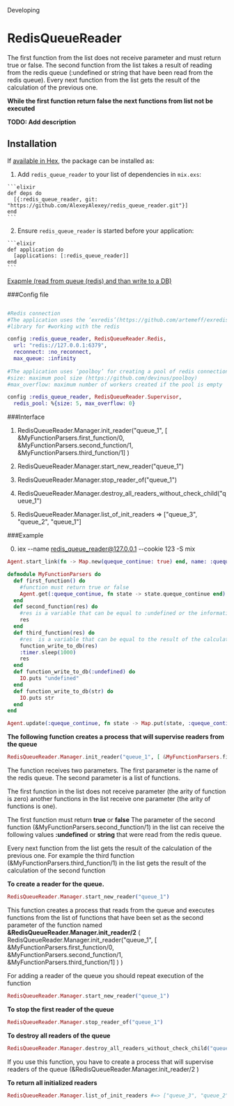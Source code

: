 Developing

# RedisQueueReader

The first function from the list does not receive parameter and must return true or false. The second function from the list takes a result of reading from the redis queue (:undefined or string that have been read from the redis queue). Every next function from the list gets the result of the calculation of the previous one.   

**While the first function return false the next functions from list not be executed**

**TODO: Add description**

## Installation

If [available in Hex](https://hex.pm/docs/publish), the package can be installed as:

  1. Add `redis_queue_reader` to your list of dependencies in `mix.exs`:

    ```elixir
    def deps do
      [{:redis_queue_reader, git: "https://github.com/AlexeyAlexey/redis_queue_reader.git"}]
    end
    ```

  2. Ensure `redis_queue_reader` is started before your application:

    ```elixir
    def application do
      [applications: [:redis_queue_reader]]
    end
    ```


[Exapmle (read from queue (redis) and than write to a DB)](https://github.com/AlexeyAlexey/redis_queue_reader_parser)

###Config file

```elixir

#Redis connection
#The application uses the ‘exredis’(https://github.com/artemeff/exredis) 
#library for #working with the redis

config :redis_queue_reader, RedisQueueReader.Redis,
  url: "redis://127.0.0.1:6379",
  reconnect: :no_reconnect,
  max_queue: :infinity
 
#The application uses ‘poolboy’ for creating a pool of redis connections
#size: maximum pool size (https://github.com/devinus/poolboy)
#max_overflow: maximum number of workers created if the pool is empty

config :redis_queue_reader, RedisQueueReader.Supervisor,
  redis_pool: %{size: 5, max_overflow: 0}

```


###Interface

1) RedisQueueReader.Manager.init_reader("queue_1", [ &MyFunctionParsers.first_function/0, &MyFunctionParsers.second_function/1, &MyFunctionParsers.third_function/1] )

2) RedisQueueReader.Manager.start_new_reader("queue_1")

3) RedisQueueReader.Manager.stop_reader_of("queue_1")

4) RedisQueueReader.Manager.destroy_all_readers_without_check_child("queue_1")

5) RedisQueueReader.Manager.list_of_init_readers => ["queue_3", "queue_2", "queue_1"]



###Example

0) iex --name redis_queue_reader@127.0.0.1 --cookie 123 -S mix


```elixir
Agent.start_link(fn -> Map.new(queque_continue: true) end, name: :queque_continue)

defmodule MyFunctionParsers do
  def first_function() do
    #function must return true or false
    Agent.get(:queque_continue, fn state -> state.queque_continue end)
  end
  def second_function(res) do
    #res is a variable that can be equal to :undefined or the information read from the queue 
    res
  end
  def third_function(res) do
    #res  is a variable that can be equal to the result of the calculation of the second function (second_function/1)
    function_write_to_db(res)
    :timer.sleep(1000)
    res
  end
  def function_write_to_db(:undefined) do
    IO.puts "undefined"
  end
  def function_write_to_db(str) do
    IO.puts str
  end
end

```


```elixir
Agent.update(:queque_continue, fn state -> Map.put(state, :queque_continue, false) end)

```

**The following function creates a process that will supervise readers from the queue**

```elixir
RedisQueueReader.Manager.init_reader("queue_1", [ &MyFunctionParsers.first_function/0, &MyFunctionParsers.second_function/1, &MyFunctionParsers.third_function/1] )
```

The function receives two parameters. The first parameter is the name of the redis queue.
The second parameter is a list of functions. 

The first function in the list does not receive parameter (the arity of function is zero) another functions in the list receive one parameter (the arity of functions is one).

The first function must return **true** or **false**
The parameter of the second function (&MyFunctionParsers.second_function/1) in the list can receive the following values **:undefined** or **string** that were read from the redis queue.  

Every next function from the list gets the result of the calculation of the previous one. For example the third function (&MyFunctionParsers.third_function/1) in the list gets the result of the calculation of the second function


**To create a reader for the queue.** 

```elixir
RedisQueueReader.Manager.start_new_reader("queue_1")
```

This function creates a process that reads from the queue and executes functions from the list of functions that have been set as the second parameter of the function named **&RedisQueueReader.Manager.init_reader/2** (  RedisQueueReader.Manager.init_reader("queue_1", [ &MyFunctionParsers.first_function/0, &MyFunctionParsers.second_function/1, &MyFunctionParsers.third_function/1] ) )

For adding a reader of the queue you should repeat execution of the function  

```elixir
RedisQueueReader.Manager.start_new_reader("queue_1")
```

**To stop the first reader of the queue**

```elixir
RedisQueueReader.Manager.stop_reader_of("queue_1")
```


**To destroy all readers of the queue**

```elixir
RedisQueueReader.Manager.destroy_all_readers_without_check_child("queue_1")
```

If you use this function, you have to create a process that will supervise readers of the queue (&RedisQueueReader.Manager.init_reader/2 )


**To return all initialized readers**

```elixir
RedisQueueReader.Manager.list_of_init_readers #=> ["queue_3", "queue_2", "queue_1"]
```

